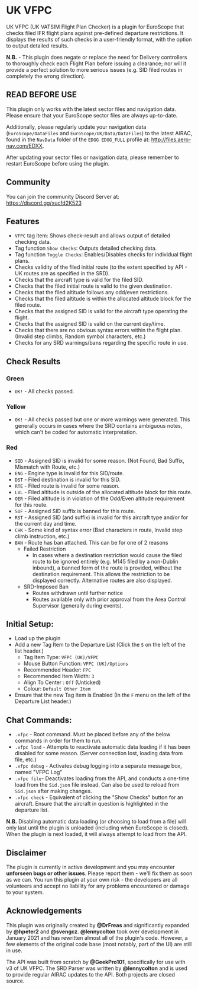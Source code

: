# UK VFPC

UK VFPC (UK VATSIM Flight Plan Checker) is a plugin for EuroScope that checks filed IFR flight plans against pre-defined departure restrictions. It displays the results of such checks in a user-friendly format, with the option to output detailed results.

**N.B.** - This plugin does negate or replace the need for Delivery controllers to thoroughly check each Flight Plan before issuing a clearance; nor will it provide a perfect solution to more serious issues (e.g. SID filed routes in completely the wrong direction).

## READ BEFORE USE
This plugin only works with the latest sector files and navigation data. Please ensure that your EuroScope sector files are always up-to-date.

Additionally, please regularly update your navigation data (`EuroScope/DataFiles` and `EuroScope/UK/Data/DataFiles`) to the latest AIRAC, found in the `NavData` folder of the `EDGG EDGG_FULL` profile at: http://files.aero-nav.com/EDXX.

After updating your sector files or navigation data, please remember to restart EuroScope before using the plugin.

## Community
You can join the community Discord Server at: https://discord.gg/xucfd2K523

## Features
- `VFPC` tag item: Shows check-result and allows output of detailed checking data.
- Tag function `Show Checks`: Outputs detailed checking data.
- Tag function `Toggle Checks`: Enables/Disables checks for individual flight plans.
- Checks validity of the filed initial route (to the extent specified by API - UK routes are as specified in the SRD).
- Checks that the aircraft type is valid for the filed SID.
- Checks that the filed initial route is valid to the given destination.
- Checks that the filed altitude follows any odd/even restrictions.
- Checks that the filed altitude is within the allocated altitude block for the filed route.
- Checks that the assigned SID is valid for the aircraft type operating the flight.
- Checks that the assigned SID is valid on the current day/time.
- Checks that there are no obvious syntax errors within the flight plan. (Invalid step climbs, Random symbol characters, etc.)
- Checks for any SRD warnings/bans regarding the specific route in use.

## Check Results

### Green
- `OK!` - All checks passed.

### Yellow
- `OK!` - All checks passed but one or more warnings were generated. This generally occurs in cases where the SRD contains ambiguous notes, which can't be coded for automatic interpretation.

### Red
- `SID` - Assigned SID is invalid for some reason. (Not Found, Bad Suffix, Mismatch with Route, etc.)
- `ENG` - Engine type is invalid for this SID/route.
- `DST` - Filed destination is invalid for this SID.
- `RTE` - Filed route is invalid for some reason.
- `LVL` - Filed altitude is outside of the allocated altitude block for this route.
- `OER` - Filed altitude is in violation of the Odd/Even altitude requirement for this route.
- `SUF` - Assigned SID suffix is banned for this route.
- `RST` - Assigned SID (and suffix) is invalid for this aircraft type and/or for the current day and time.
- `CHK` - Some kind of syntax error (Bad characters in route, Invalid step climb instruction, etc.)
- `BAN` - Route has ban attached. This can be for one of 2 reasons
    - Failed Restriction
        - In cases where a destination restriction would cause the filed route to be ignored entirely (e.g. M145 filed by a non-Dublin inbound), a banned form of the route is provided, without the destination requirement. This allows the restriction to be displayed correctly. Alternative routes are also displayed.
    - SRD-Imposed Ban
        - Routes withdrawn until further notice
        - Routes available only with prior approval from the Area Control Supervisor (generally during events).

## Initial Setup:
- Load up the plugin
- Add a new Tag Item to the Departure List (Click the `S` on the left of the list header.)
    - Tag Item Type: `VFPC (UK)/VFPC`
    - Mouse Button Function: `VFPC (UK)/Options`
    - Recommended Header: `FPC`
    - Recommended Item Width: `3`
    - Align To Center : `Off` (Unticked)
    - Colour: `Default Other Item`
- Ensure that the new Tag Item is Enabled (In the `F` menu on the left of the Departure List header.)

## Chat Commands:
- `.vfpc` - Root command. Must be placed before any of the below commands in order for them to run.
- `.vfpc load` - Attempts to reactivate automatic data loading if it has been disabled for some reason. (Server connection lost, loading data from file, etc.)
- `.vfpc debug` - Activates debug logging into a separate message box, named "VFPC Log"
- `.vfpc file`- Deactivates loading from the API, and conducts a one-time load from the `Sid.json` file instead. Can also be used to reload from `Sid.json` after making changes.
- `.vfpc check` - Equivalent of clicking the "Show Checks" button for an aircraft. Ensure that the aircraft in question is highlighted in the departure list.

**N.B.** Disabling automatic data loading (or choosing to load from a file) will only last until the plugin is unloaded (including when EuroScope is closed). When the plugin is next loaded, it will always attempt to load from the API.

## Disclaimer
The plugin is currently in active development and you may encounter **unforseen bugs or other issues**. Please report them - we'll fix them as soon as we can. You run this plugin at your own risk - the developers are all volunteers and accept no liability for any problems encountered or damage to your system.

## Acknowledgements
This plugin was originally created by **@DrFreas** and significantly expanded by **@hpeter2** and **@svengcz**. **@lennycolton** took over development in January 2021 and has rewritten almost all of the plugin's code. However, a few elements of the original code base (most notably, part of the UI) are still in use.

The API was built from scratch by **@GeekPro101**, specifically for use with v3 of UK VFPC. The SRD Parser was written by **@lennycolton** and is used to provide regular AIRAC updates to the API. Both projects are closed source.
